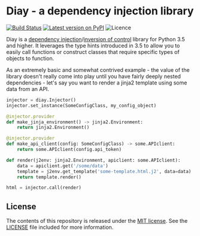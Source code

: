 # Diay - a dependency injection library

[![Build Status](https://travis-ci.org/anlutro/diay.py.svg?branch=master)](https://travis-ci.org/anlutro/diay.py)
[![Latest version on PyPI](https://img.shields.io/pypi/v/diay.svg?maxAge=2592000)](https://pypi.org/project/diay)
![Licence](https://img.shields.io/github/license/anlutro/diay.py.svg)

Diay is a [dependency injection](https://en.wikipedia.org/wiki/Dependency_injection)/[inversion of control](https://en.wikipedia.org/wiki/Inversion_of_control) library for Python 3.5 and higher. It leverages the type hints introduced in 3.5 to allow you to easily call functions or construct classes that require specific types of objects to function.

As an extremely basic and somewhat contrived example - the value of the library doesn't really come into play until you have fairly deeply nested dependencies - let's say you want to render a jinja2 template using some data from an API.

```python
injector = diay.Injector()
injector.set_instance(SomeConfigClass, my_config_object)

@injector.provider
def make_jinja_environment() -> jinja2.Environment:
    return jinja2.Environment()

@injector.provider
def make_api_client(config: SomeConfigClass) -> some.APIclient:
    return some.APIclient(config.api_token)

def render(j2env: jinja2.Environment, apiclient: some.APIclient):
    data = apiclient.get('/some/data')
    template = j2env.get_template('some-template.html.j2', data=data)
    return template.render()

html = injector.call(render)
```

## License

The contents of this repository is released under the [MIT license](http://opensource.org/licenses/MIT). See the [LICENSE](LICENSE) file included for more information.
